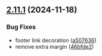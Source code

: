 ## [2.11.1](https://github.com/italia/bootstrap-italia/compare/v2.11.0...v2.11.1) (2024-11-18)

### Bug Fixes

* footer link decoration ([a507636](https://github.com/italia/bootstrap-italia/commit/a5076365b762ca61ce84a380d666eb51af4e5aa0))
* remove extra margin ([46bfde2](https://github.com/italia/bootstrap-italia/commit/46bfde208ec2d3f0a940382fbac8ffa30e713113))